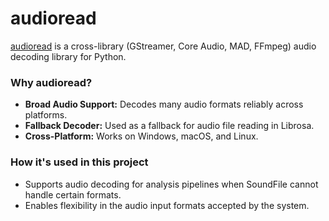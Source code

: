 # audioread

[audioread](https://github.com/beetbox/audioread) is a cross-library (GStreamer, Core Audio, MAD, FFmpeg) audio decoding library for Python.

### Why audioread?

- **Broad Audio Support:** Decodes many audio formats reliably across platforms.
- **Fallback Decoder:** Used as a fallback for audio file reading in Librosa.
- **Cross-Platform:** Works on Windows, macOS, and Linux.

### How it's used in this project

- Supports audio decoding for analysis pipelines when SoundFile cannot handle certain formats.
- Enables flexibility in the audio input formats accepted by the system.
